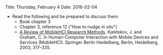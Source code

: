 Title: Thursday, February 4
Date: 2016-02-04

- Read the following and be prepared to discuss them:
	- Book chapter 3
	- Chapter 3, reference 12 ("How to nudge _in situ_")
	- [A Review of MobileHCI Research
		Methods](http://link.springer.com/10.1007/978-3-540-45233-1_23).
		Kjeldskov, J. and Graham, C. In Human-Computer Interaction with
		Mobile Devices and Services (MobileHCI). Springer Berlin Heidelberg,
		Berlin, Heidelberg, 2003, 317–335.
